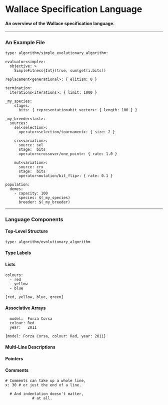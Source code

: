 # Wallace Specification Language
#### An overview of the Wallace specification language.

--------------------------------------------------------------------------------
### An Example File

```
type: algorithm/simple_evolutionary_algorithm:

evaluator<simple>:
  objective: >
    SimpleFitness{Int}(true, sum(get(i.bits))

replacement<generational>: { elitism: 0 }

termination:
  iterations<iterations>: { limit: 1000 }

_my_species:
    stages:
      bits: { representation<bit_vector>: { length: 100 } }

_my_breeder<fast>:
  sources:
    sel<selection>:
      operator<selection/tournament>: { size: 2 }

    crx<variation>:
      source: sel
      stage:  bits
      operator<crossover/one_point>: { rate: 1.0 } 

    mut<variation>:
      source: crx
      stage:  bits
      operator<mutation/bit_flip>: { rate: 0.1 }

population:
  demes:
    - capacity: 100
      species: $(_my_species)
      breeder: $(_my_breeder)
```

--------------------------------------------------------------------------------
### Language Components

#### Top-Level Structure

```
type: algorithm/evolutionary_algorithm
```

#### Type Labels

#### Lists

```
colours:
  - red
  - yellow
  - blue
```

```
[red, yellow, blue, green]
```

#### Associative Arrays

```
  model:  Forza Corsa
  colour: Red
  year:   2011
```

```
{model: Forza Corsa, colour: Red, year: 2011}
```

#### Multi-Line Descriptions

#### Pointers

#### Comments

```
# Comments can take up a whole line,
x: 30 # or just the end of a line.

  # And indentation doesn't matter,
            # at all.
```


